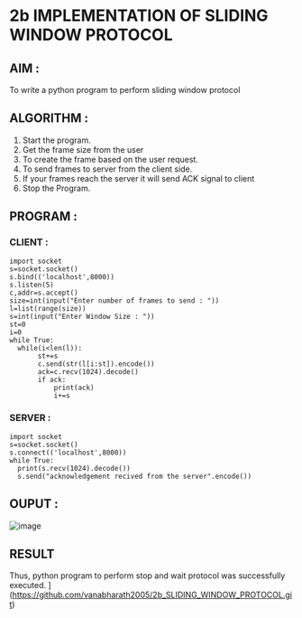 # 2b IMPLEMENTATION OF SLIDING WINDOW PROTOCOL
## AIM :
To write a python program to perform sliding window protocol

## ALGORITHM :
1. Start the program.
2. Get the frame size from the user
3. To create the frame based on the user request.
4. To send frames to server from the client side.
5. If your frames reach the server it will send ACK signal to client
6. Stop the Program.
## PROGRAM :
### CLIENT :
```
import socket
s=socket.socket()
s.bind(('localhost',8000))
s.listen(5)
c,addr=s.accept()
size=int(input("Enter number of frames to send : "))
l=list(range(size))
s=int(input("Enter Window Size : "))
st=0
i=0
while True:
  while(i<len(l)):
       st+=s
       c.send(str(l[i:st]).encode())
       ack=c.recv(1024).decode()
       if ack:
           print(ack)
           i+=s
```
### SERVER :
```
import socket
s=socket.socket()
s.connect(('localhost',8000))
while True: 
  print(s.recv(1024).decode())
  s.send("acknowledgement recived from the server".encode())
```

## OUPUT :

![image](https://github.com/user-attachments/assets/b9e03f94-76cb-4dc5-ad31-a18ccdf69217)

## RESULT
Thus, python program to perform stop and wait protocol was successfully executed.
](https://github.com/vanabharath2005/2b_SLIDING_WINDOW_PROTOCOL.git)
